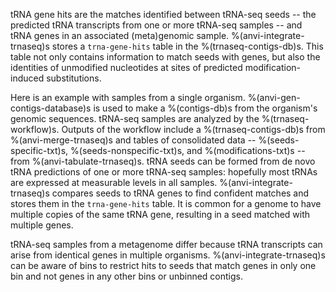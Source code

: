 tRNA gene hits are the matches identified between tRNA-seq seeds -- the predicted tRNA transcripts from one or more tRNA-seq samples -- and tRNA genes in an associated (meta)genomic sample. %(anvi-integrate-trnaseq)s stores a `trna-gene-hits` table in the %(trnaseq-contigs-db)s. This table not only contains information to match seeds with genes, but also the identities of unmodified nucleotides at sites of predicted modification-induced substitutions.

Here is an example with samples from a single organism. %(anvi-gen-contigs-database)s is used to make a %(contigs-db)s from the organism's genomic sequences. tRNA-seq samples are analyzed by the %(trnaseq-workflow)s. Outputs of the workflow include a %(trnaseq-contigs-db)s from %(anvi-merge-trnaseq)s and tables of consolidated data -- %(seeds-specific-txt)s, %(seeds-nonspecific-txt)s, and %(modifications-txt)s -- from %(anvi-tabulate-trnaseq)s. tRNA seeds can be formed from de novo tRNA predictions of one or more tRNA-seq samples: hopefully most tRNAs are expressed at measurable levels in all samples. %(anvi-integrate-trnaseq)s compares seeds to tRNA genes to find confident matches and stores them in the `trna-gene-hits` table. It is common for a genome to have multiple copies of the same tRNA gene, resulting in a seed matched with multiple genes.

tRNA-seq samples from a metagenome differ because tRNA transcripts can arise from identical genes in multiple organisms. %(anvi-integrate-trnaseq)s can be aware of bins to restrict hits to seeds that match genes in only one bin and not genes in any other bins or unbinned contigs.
